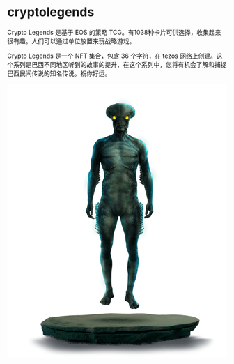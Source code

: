 # cryptolegends



Crypto Legends 是基于 EOS 的策略 TCG。有1038种卡片可供选择，收集起来很有趣。人们可以通过单位放置来玩战略游戏。

Crypto Legends 是一个 NFT 集合，包含 36 个字符，在 tezos 网络上创建。这个系列是巴西不同地区听到的故事的提升，在这个系列中，您将有机会了解和捕捉巴西民间传说的知名传说。祝你好运。

![1LSW1oiDXaPwTSRvFTccIlwf3HPkwmEqu=s2048](1LSW1oiDXaPwTSRvFTccIlwf3HPkwmEqu=s2048.png)
